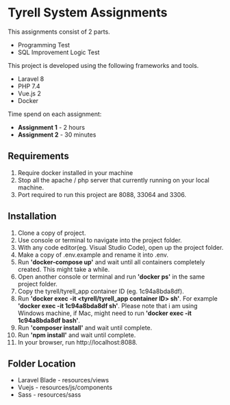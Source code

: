 
# Tyrell System Assignments

This assignments consist of 2 parts.
- Programming Test
- SQL Improvement Logic Test

This project is developed using the following frameworks and tools.
- Laravel 8
- PHP 7.4
- Vue.js 2
- Docker

Time spend on each assignment:
- **Assignment 1** - 2 hours
- **Assignment 2** - 30 minutes
## Requirements

1. Require docker installed in your machine
2. Stop all the apache / php server that currently running on your local machine.
3. Port required to run this project are 8088, 33064 and 3306.

  
## Installation

1. Clone a copy of project.
2. Use console or terminal to navigate into the project folder.
3. With any code editor(eg. Visual Studio Code), open up the project folder.
4. Make a copy of .env.example and rename it into .env.
5. Run **'docker-compose up'** and wait until all containers completely created. This might take a while.
6. Open another console or terminal and run **'docker ps'** in the same project folder.
7. Copy the tyrell/tyrell_app container ID (eg. 1c94a8bda8df).
8. Run **'docker exec -it <tyrell/tyrell_app container ID> sh'**.  For example **'docker exec -it 1c94a8bda8df sh'**. Please note that i am using Windows machine, if Mac, might need to run **'docker exec -it 1c94a8bda8df bash'**.
9. Run **'composer install'** and wait until complete.
10. Run **'npm install'** and wait until complete.
11. In your browser, run http://localhost:8088.

  
## Folder Location

- Laravel Blade - resources/views
- Vuejs - resources/js/components
- Sass - resources/sass